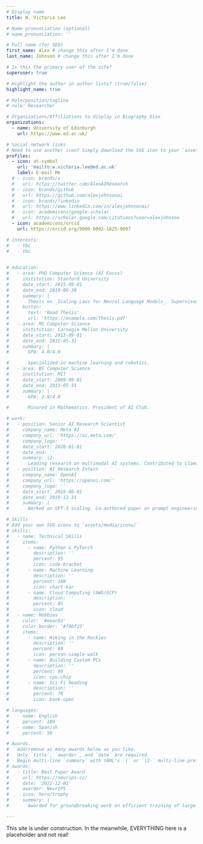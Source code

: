 ```yaml
---
# Display name
title: W. Victoria Lee

# Name pronunciation (optional)
# name_pronunciation: ''

# Full name (for SEO)
first_name: Alex # change this after I'm done
last_name: Johnson # change this after I'm done

# Is this the primary user of the site?
superuser: true

# Highlight the author in author lists? (true/false)
highlight_name: true

# Role/position/tagline
# role: Researcher

# Organizations/Affiliations to display in Biography blox
organizations:
  - name: University of Edinburgh
    url: https://www.ed.ac.uk/

# Social network links
# Need to use another icon? Simply download the SVG icon to your `assets/media/icons/` folder.
profiles:
  - icon: at-symbol
    url: 'mailto:w.victoria.lee@ed.ac.uk'
    label: E-mail Me
  # - icon: brands/x
  #   url: https://twitter.com/AlexAIResearch
  # - icon: brands/github
  #   url: https://github.com/alexjohnsonai
  # - icon: brands/linkedin
  #   url: https://www.linkedin.com/in/alexjohnsonai/
  # - icon: academicons/google-scholar
  #   url: https://scholar.google.com/citations?user=alexjohnson
  - icon: academicons/orcid
    url: https://orcid.org/0000-0002-1825-0097

# interests:
#   - tbc
#   - tbc
  

# education:
#   - area: PhD Computer Science (AI Focus)
#     institution: Stanford University
#     date_start: 2015-09-01
#     date_end: 2019-06-30
#     summary: |
#       Thesis on _Scaling Laws for Neural Language Models_. Supervised by Prof. Andrew Ng. Published 5 papers in NeurIPS and ICML, with 2 best paper awards.
#     button:
#       text: 'Read Thesis'
#       url: 'https://example.com/thesis.pdf'
#   - area: MS Computer Science
#     institution: Carnegie Mellon University
#     date_start: 2013-09-01
#     date_end: 2015-05-31
#     summary: |
#       GPA: 4.0/4.0

#       Specialized in machine learning and robotics.
#   - area: BS Computer Science
#     institution: MIT
#     date_start: 2009-09-01
#     date_end: 2013-05-31
#     summary: |
#       GPA: 3.9/4.0

#       Minored in Mathematics. President of AI Club.

# work:
#   - position: Senior AI Research Scientist
#     company_name: Meta AI
#     company_url: 'https://ai.meta.com/'
#     company_logo: ''
#     date_start: 2020-01-01
#     date_end: ''
#     summary: |2-
#       Leading research on multimodal AI systems. Contributed to Llama 2 and other open-source models. 50+ citations in 3 years.
#   - position: AI Research Intern
#     company_name: OpenAI
#     company_url: 'https://openai.com/'
#     company_logo: ''
#     date_start: 2019-06-01
#     date_end: 2019-12-31
#     summary: |
#       Worked on GPT-3 scaling. Co-authored paper on prompt engineering.

# Skills
# Add your own SVG icons to `assets/media/icons/`
# skills:
#   - name: Technical Skills
#     items:
#       - name: Python & PyTorch
#         description: ''
#         percent: 95
#         icon: code-bracket
#       - name: Machine Learning
#         description: ''
#         percent: 100
#         icon: chart-bar
#       - name: Cloud Computing (AWS/GCP)
#         description: ''
#         percent: 85
#         icon: cloud
#   - name: Hobbies
#     color: '#eeac02'
#     color_border: '#f0bf23'
#     items:
#       - name: Hiking in the Rockies
#         description: ''
#         percent: 80
#         icon: person-simple-walk
#       - name: Building Custom PCs
#         description: ''
#         percent: 90
#         icon: cpu-chip
#       - name: Sci-Fi Reading
#         description: ''
#         percent: 70
#         icon: book-open

# languages:
#   - name: English
#     percent: 100
#   - name: Spanish
#     percent: 50

# Awards.
#   Add/remove as many awards below as you like.
#   Only `title`, `awarder`, and `date` are required.
#   Begin multi-line `summary` with YAML's `|` or `|2-` multi-line prefix and indent 2 spaces below.
# awards:
#   - title: Best Paper Award
#     url: https://neurips.cc/
#     date: '2022-12-01'
#     awarder: NeurIPS
#     icon: hero/trophy
#     summary: |
#       Awarded for groundbreaking work on efficient training of large models.

---
```


This site is under construction. In the meanwhile, EVERYTHING here is a placeholder and not real!
